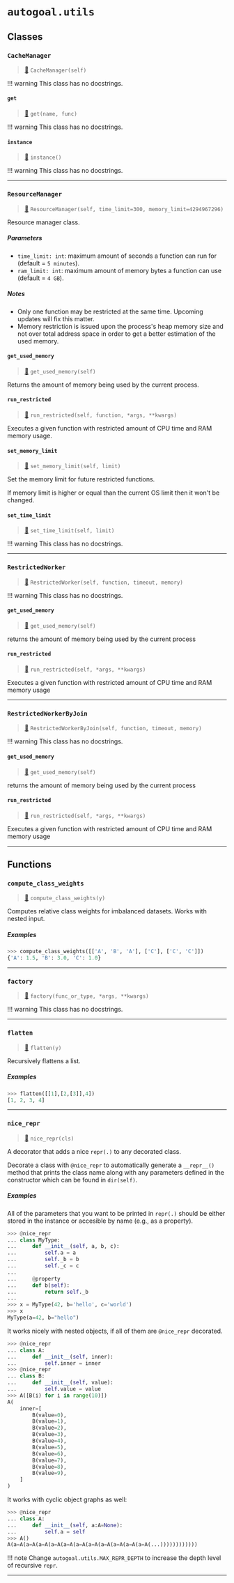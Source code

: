 # `autogoal.utils`

## Classes

### `CacheManager`

> [📝](https://github.com/autogal/autogoal/blob/master/autogoal/utils/_cache.py#L87)
> `CacheManager(self)`


!!! warning
    This class has no docstrings.

#### `get`

> [📝](https://github.com/autogoal/autogoal/blob/master/autogoal/utils/_cache.py#L93)
> `get(name, func)`


!!! warning
    This class has no docstrings.

#### `instance`

> [📝](https://github.com/autogoal/autogoal/blob/master/autogoal/utils/_cache.py#L104)
> `instance()`


!!! warning
    This class has no docstrings.


---
### `ResourceManager`

> [📝](https://github.com/autogal/autogoal/blob/master/autogoal/utils/_resource.py#L9)
> `ResourceManager(self, time_limit=300, memory_limit=4294967296)`

Resource manager class.

##### Parameters

- `time_limit: int`: maximum amount of seconds a function can run for (default = `5 minutes`).
- `ram_limit: int`: maximum amount of memory bytes a function can use (default = `4 GB`).

##### Notes

- Only one function may be restricted at the same time.
  Upcoming updates will fix this matter.
- Memory restriction is issued upon the process's heap memory size and not
  over total address space in order to get a better estimation of the used memory.
#### `get_used_memory`

> [📝](https://github.com/autogoal/autogoal/blob/master/autogoal/utils/_resource.py#L85)
> `get_used_memory(self)`

Returns the amount of memory being used by the current process.
#### `run_restricted`

> [📝](https://github.com/autogoal/autogoal/blob/master/autogoal/utils/_resource.py#L100)
> `run_restricted(self, function, *args, **kwargs)`

Executes a given function with restricted amount of
CPU time and RAM memory usage.
#### `set_memory_limit`

> [📝](https://github.com/autogoal/autogoal/blob/master/autogoal/utils/_resource.py#L32)
> `set_memory_limit(self, limit)`

Set the memory limit for future restricted functions.

If memory limit is higher or equal than the current OS limit
then it won't be changed.
#### `set_time_limit`

> [📝](https://github.com/autogoal/autogoal/blob/master/autogoal/utils/_resource.py#L57)
> `set_time_limit(self, limit)`


!!! warning
    This class has no docstrings.


---
### `RestrictedWorker`

> [📝](https://github.com/autogal/autogoal/blob/master/autogoal/utils/_process.py#L13)
> `RestrictedWorker(self, function, timeout, memory)`


!!! warning
    This class has no docstrings.

#### `get_used_memory`

> [📝](https://github.com/autogoal/autogoal/blob/master/autogoal/utils/_process.py#L67)
> `get_used_memory(self)`

returns the amount of memory being used by the current process
#### `run_restricted`

> [📝](https://github.com/autogoal/autogoal/blob/master/autogoal/utils/_process.py#L46)
> `run_restricted(self, *args, **kwargs)`

Executes a given function with restricted amount of
CPU time and RAM memory usage

---
### `RestrictedWorkerByJoin`

> [📝](https://github.com/autogal/autogoal/blob/master/autogoal/utils/_process.py#L82)
> `RestrictedWorkerByJoin(self, function, timeout, memory)`


!!! warning
    This class has no docstrings.

#### `get_used_memory`

> [📝](https://github.com/autogoal/autogoal/blob/master/autogoal/utils/_process.py#L67)
> `get_used_memory(self)`

returns the amount of memory being used by the current process
#### `run_restricted`

> [📝](https://github.com/autogoal/autogoal/blob/master/autogoal/utils/_process.py#L102)
> `run_restricted(self, *args, **kwargs)`

Executes a given function with restricted amount of
CPU time and RAM memory usage

---

## Functions

### `compute_class_weights`

> [📝](https://github.com/autogoal/autogoal/blob/master/autogoal/utils/__init__.py#L141)
> `compute_class_weights(y)`

Computes relative class weights for imbalanced datasets. Works with nested input.

##### Examples

```python
>>> compute_class_weights([['A', 'B', 'A'], ['C'], ['C', 'C']])
{'A': 1.5, 'B': 3.0, 'C': 1.0}

```

---
### `factory`

> [📝](https://github.com/autogoal/autogoal/blob/master/autogoal/utils/__init__.py#L160)
> `factory(func_or_type, *args, **kwargs)`


!!! warning
    This class has no docstrings.


---
### `flatten`

> [📝](https://github.com/autogoal/autogoal/blob/master/autogoal/utils/__init__.py#L123)
> `flatten(y)`

Recursively flattens a list.

##### Examples

```python
>>> flatten([[1],[2,[3]],4])
[1, 2, 3, 4]

```

---
### `nice_repr`

> [📝](https://github.com/autogoal/autogoal/blob/master/autogoal/utils/__init__.py#L11)
> `nice_repr(cls)`

A decorator that adds a nice `repr(.)` to any decorated class.

Decorate a class with `@nice_repr` to automatically generate a `__repr__()`
method that prints the class name along with any parameters defined in the
constructor which can be found in `dir(self)`.

##### Examples

All of the parameters that you want to be printed in `repr(.)` should
be either stored in the instance or accesible by name (e.g., as a property).

```python
>>> @nice_repr
... class MyType:
...     def __init__(self, a, b, c):
...         self.a = a
...         self._b = b
...         self._c = c
...
...     @property
...     def b(self):
...         return self._b
...
>>> x = MyType(42, b='hello', c='world')
>>> x
MyType(a=42, b="hello")

```

It works nicely with nested objects, if all of them are `@nice_repr` decorated.

```python
>>> @nice_repr
... class A:
...     def __init__(self, inner):
...         self.inner = inner
>>> @nice_repr
... class B:
...     def __init__(self, value):
...         self.value = value
>>> A([B(i) for i in range(10)])
A(
    inner=[
        B(value=0),
        B(value=1),
        B(value=2),
        B(value=3),
        B(value=4),
        B(value=5),
        B(value=6),
        B(value=7),
        B(value=8),
        B(value=9),
    ]
)

```

It works with cyclic object graphs as well:

```python
>>> @nice_repr
... class A:
...     def __init__(self, a:A=None):
...         self.a = self
>>> A()
A(a=A(a=A(a=A(a=A(a=A(a=A(a=A(a=A(a=A(a=A(a=A(...))))))))))))

```

!!! note
    Change `autogoal.utils.MAX_REPR_DEPTH` to increase the depth level of recursive `repr`.

---
